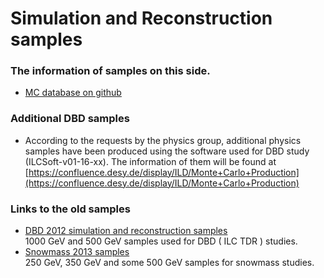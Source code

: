 # Simulation and Reconstruction samples

### The information of samples on this side.
* [MC database on github](mc/index.html)

### Additional DBD samples
* According to the requests by the physics group, additional physics samples have been produced
using the software used for DBD study (ILCSoft-v01-16-xx).  The information of them will be found 
at [https://confluence.desy.de/display/ILD/Monte+Carlo+Production](https://confluence.desy.de/display/ILD/Monte+Carlo+Production)

### Links to the old samples
* [DBD 2012 simulation and reconstruction samples](http://ilcsoft.desy.de/dbd/status/index.html)  
  1000 GeV and 500 GeV samples used for DBD ( ILC TDR ) studies.  
* [Snowmass 2013 samples](http://www-jlc.kek.jp/~miyamoto/CDS/prod_status/)  
  250 GeV, 350 GeV and some 500 GeV samples for snowmass studies.  
  

